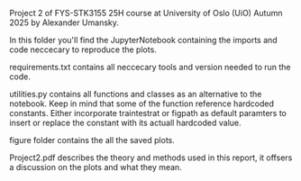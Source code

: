 Project 2 of FYS-STK3155 25H course at University of Oslo (UiO) Autumn 2025 by Alexander Umansky.

In this folder you'll find the JupyterNotebook containing the imports and code neccecary to reproduce the plots.

requirements.txt contains all neccecary tools and version needed to run the code.

utilities.py contains all functions and classes as an alternative to the notebook. Keep in mind that some of the function reference hardcoded constants. Either incorporate traintestrat or figpath  as default paramters to insert or replace the constant with its actuall hardcoded value.

figure folder contains the all the saved plots.

Project2.pdf describes the theory and methods used in this report, it offsers a discussion on the plots and what they mean.

